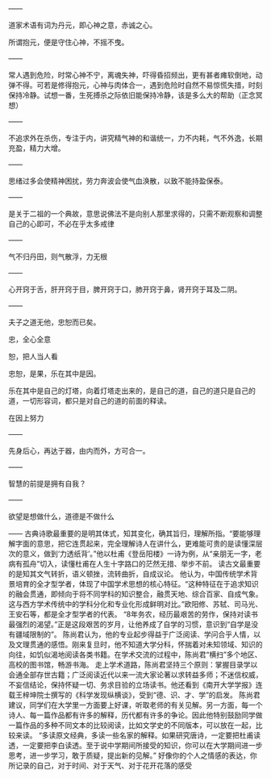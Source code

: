 ——

道家术语有词为丹元，即心神之意，赤诚之心。

所谓抱元，便是守住心神，不摇不曳。

——

常人遇到危险，时常心神不宁，离魂失神，吓得昏招频出，更有甚者瘫软倒地，动弹不得。可若是修得抱元，心神与肉体合一，遇到危险时自然不易惊慌失措，时刻保持冷静。试想一番，生死搏杀之际依旧能保持冷静，该是多么大的帮助（正念冥想）

——

不追求外在杀伤，专注于内，讲究精气神的和谐统一，力不内耗，气不外逸，长期充盈，精力大增。

——

思绪过多会使精神困扰，劳力奔波会使气血涣散，以致不能持盈保泰。

——

是关于二祖的一个典故，意思说佛法不是向别人那里求得的，只需不断观察和调整自己的心即可，不必在乎太多戒律

——

气不归丹田，则气散浮，力无根

——

心开窍于舌，肝开窍于目，脾开窍于口，肺开窍于鼻，肾开窍于耳及二阴。

——

夫子之道无他，忠恕而已矣。

忠，全心全意

恕，把人当人看

忠恕，是果，乐在其中是因。

乐在其中是自己的灯塔，向着灯塔走出来的，是自己的道，自己的道只是自己的道，一切形容词，都只是对自己的道的前面的释读。

在因上努力

——

先身后心，再达于器，由内而外，方可合一。

——

智慧的前提是拥有自我？

——

欲望是想做什么，道德是不做什么

——
古典诗歌最重要的是明其体式，知其变化，确其旨归，理解所指。“要能够理解字面的意思，把它连贯起来，完全理解诗人在讲什么，更难能可贵的是读懂深层次的意义，做到‘力透纸背’。”他以杜甫《登岳阳楼》一诗为例，从“亲朋无一字，老病有孤舟”切入，读懂杜甫在人生十字路口的茫然无措、举步不前。
读古文最重要的是知其文气转折，语义顿挫，流转曲折，自成议论。
他认为，中国传统学术背景培育的全才型学者，体现了中国学术思想的核心特征。“这种特征在于追求知识的融会贯通，即倾向于将不同学科的知识整合，融贯天地、综合百家、自成气象。这与西方学术传统中的学科分化和专业化形成鲜明对比。”欧阳修、苏轼、司马光、王安石等，都是全才型学者的代表。
“8年务农，经历最艰苦的劳作，保持对读书最强烈的渴望。”正是这段艰苦的岁月，让他养成了自学的习惯，意识到“自学是没有疆域限制的”。
陈尚君认为，他的专业起步得益于广泛阅读、学问合乎人情，以及文理贯通的感悟。刚来复旦时，他不知道大学分科，怀揣着对未知领域、知识的向往，如饥似渴地阅读各类书籍。在学术交流的过程中，陈尚君“横扫”多个地区、高校的图书馆，畅游书海。
走上学术道路，陈尚君坚持三个原则：掌握目录学以会通全部存世古籍；广泛阅读近代以来一流大家论著以求转益多师；不迷信权威，不妄信结论，保持怀疑一切、务求目验的立场读书。他还看到《南开大学学报》连载王梓坤院士撰写的《科学发现纵横谈》，受到“德、识、才、学”的启发。
陈尚君建议，同学们在大学里一方面要上好课，听取老师的有关见解。另一方面，每一个诗人、每一篇作品都有许多的解释，历代都有许多的争论。因此他特别鼓励同学做一篇作品的多种不同文本的比较阅读，比如文学史的不同版本，可以放在一起，比较来读。
“多读原文经典，多读一些名家的解释。如果研究唐诗，一定要把杜甫读透，一定要把李白读透。至于说中学期间所接受的知识，你可以在大学期间进一步思考，进一步学习，敢于质疑，提出新的见解。”
好像你的个人之情感的表达，你所记录的自己，对于时间、对于天气、对于花开花落的感受